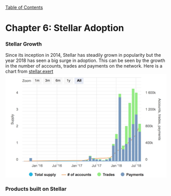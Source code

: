 [Table of Contents](index.md)
# Chapter 6: Stellar Adoption
### Stellar Growth
Since its inception in 2014, Stellar has steadily grown in popularity but the year 2018 has seen a big surge in adoption. This can be seen by the growth in the number of accounts, trades and payments on the network. Here is a chart from [stellar.exert](https://stellar.expert/explorer/public/)
![Network statistics for Stellar Lumens](/assets/stellar-network-stats.jpg)

### Products built on Stellar
